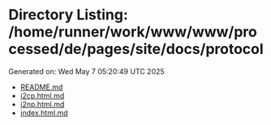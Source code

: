 # Directory Listing: /home/runner/work/www/www/processed/de/pages/site/docs/protocol
Generated on: Wed May  7 05:20:49 UTC 2025

- [README.md](README.md)
- [i2cp.html.md](i2cp.html.md)
- [i2np.html.md](i2np.html.md)
- [index.html.md](index.html.md)

